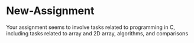 # New-Assignment
Your assignment seems to involve tasks related to programming in C, including tasks related to array and 2D array, algorithms, and comparisons
